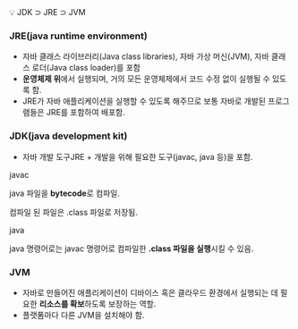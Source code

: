 <aside>
💡 JDK ⊃ JRE ⊃ JVM

</aside>

### JRE(java runtime environment)

- 자바 클래스 라이브러리(Java class libraries), 자바 가상 머신(JVM), 자바 클래스 로더(Java class loader)를 포함
- **운영체제 위**에서 실행되며, 거의 모든 운영체제에서 코드 수정 없이 실행될 수 있도록 함.
- JRE가 자바 애플리케이션을 실행할 수 있도록 해주므로 보통 자바로 개발된 프로그램들은 JRE를 포함하여 배포함.

### JDK(java development kit)

- 자바 개발 도구JRE + 개발을 위해 필요한 도구(javac, java 등)을 포함.

javac

java 파일을 **bytecode**로 컴파일.

컴파일 된 파일은 .class 파일로 저장됨.

java

java 명령어로는 javac 명령어로 컴파일한 **.class 파일을 실행**시킬 수 있음.

### JVM

- 자바로 만들어진 애플리케이션이 디바이스 혹은 클라우드 환경에서 실행되는 데 필요한 **리소스를 확보**하도록 보장하는 역할.
- 플랫폼마다 다른 JVM을 설치해야 함.
